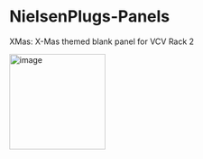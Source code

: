 # NielsenPlugs-Panels

XMas: X-Mas themed blank panel for VCV Rack 2

<img width="170" alt="image" src="https://user-images.githubusercontent.com/27916597/145705530-9587d4fd-bdf8-4f48-b607-cedf79cd4cd4.png">
